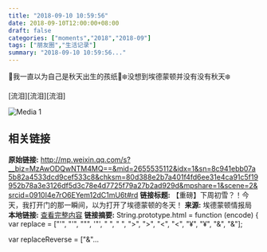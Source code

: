 ```yaml
---
title: "2018-09-10 10:59:56"
date: 2018-09-10T12:00:00+08:00
draft: false
categories: ["moments","2018","2018-09"]
tags: ["朋友圈","生活记录"]
summary: "2018-09-10 10:59:56..."
---
```


🍂我一直以为自己是秋天出生的孩纸🍂❄️没想到埃德蒙顿并没有没有秋天❄️

[流泪][流泪][流泪]

![Media 1](/Moments/photos/2018-09-10/201809101059560.jpg)

## 相关链接

**原始链接:** http://mp.weixin.qq.com/s?__biz=MzAwODQwNTM4MQ==&mid=2655535112&idx=1&sn=8c941ebb07a5b82a4533dcd9cef533c8&chksm=80d388e2b7a401f4fd6ee31e4ca91c5f19952b78a3e3126df5d3c78e4d7725f79a27b2ad929d&mpshare=1&scene=2&srcid=0910I4e7rO6EYem12dC1mU6t#rd
**链接标题:** 【重磅】下周初雪？！今天，我打开门的那一瞬间，以为打开了埃德蒙顿的冬天！
**来源:** 埃德蒙顿情报局
**本地链接:** [查看完整内容](/link_content/2018/09/2018-09-10-2/link_content/)
**链接摘要:** String.prototype.html = function (encode) {
  var replace = ["&#39;", "'", "&quot;", '"', "&nbsp;", " ", "&gt;", ">", "&lt;", "<", "&yen;", "¥", "&amp;", "&"];
 
 
 
 
 
  
  var replaceReverse = ["&"...

